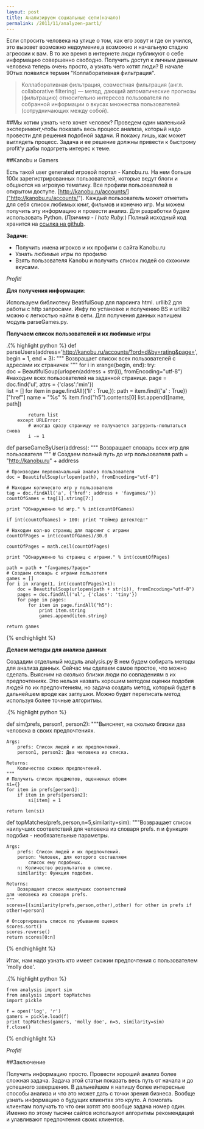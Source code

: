 ```yaml
---
layout: post
title: Анализируем социальные сети(начало)
permalink: /2011/11/analyzen-part1/
---
```


Если спросить человека на улице о том, как его зовут и где он учился, это вызовет возможно недоумение,а возможно и начальную стадию агрессии к вам. В то же время в интернете люди публикуют о себе информацию совершенно свободно. Получить доступ к личным данным человека теперь очень просто, а узнать чего хотят люди? В начале 90тых появился термин "Коллаборативная фильтрация".
<blockquote>Коллаборативная фильтрация, cовместная фильтрация (англ. collaborative filtering) — метод, дающий автоматические прогнозы (фильтрацию) относительно интересов пользователя по собранной информации о вкусах множества пользователей (сотрудничающих между собой).</blockquote>

##Мы хотим узнать чего хочет человек? 
Проведем один маленький эксперимент,чтобы показать весь процесс анализа, который надо провести для решения подобной задачи. Я покажу лишь, как может выглядеть процесс. Задача и ее решение должны привести к быстрому profit'у дабы подогреть интерес к теме.

##Kanobu и Gamers

Есть такой user generated игровой портал - Kanobu.ru.
На нем больше 100к зарегистрированных пользователей, которые ведут блоги и общаются на игровую тематику. Все профили пользователей в открытом доступе. [http://kanobu.ru/accounts/]("http://kanobu.ru/accounts/"). Каждый пользователь может отметить для себя список любимых книг, фильмов и конечно игр. 
Мы можем получить эту информацию и провести анализ. 
Для разработки будем использовать Python. (*Причина - I hate Ruby.*) 
Полный исходный код хранится на [ссылка на github]("https://github.com/Partysun/analyzesn").

**Задачи:**

  - Получить имена игроков и их профили с сайта Kanobu.ru
  - Узнать любимые игры по профилю
  - Взять пользователя Kanobu и получить список людей со схожими вкусами.

*Profit!*

**Для получения информации**:

Используем библиотеку BeatifulSoup для парсинга html. urllib2 для работы с http запросами.
Инфу по установке и получению BS и urllib2 можно с легкостью найти в сети.
Для получения данных напишем модуль parseGames.py.

**Получаем список пользователей и их любимые игры**

.{% highlight python %}
def parseUsers(address='http://kanobu.ru/accounts/?ord=d&by=rating&page=', begin = 1, end = 3):
    """
        Возвращает список всех пользователей с адресами их страничек
    """
    for i in xrange(begin, end):
        try:            
            doc = BeautifulSoup(urlopen(address + str(i)), fromEncoding="utf-8")
            #находим всех пользователей на заданной странице.
            page = doc.find('ul', attrs = {'class':'min'})                   
            list = []
            for item in page.findAll({'li' : True,}):
                path = item.find({'a' : True})["href"]
                name = "%s" % item.find("h5").contents[0]
                list.append([name, path])

            return list              
        except URLError:
            # иногда сразу страницу не получается загрузить-попытаться снова
            i -= 1  

def parseGameByUser(address):
    """
        Возвращает словарь всех игр для пользователя
    """
    # Создаем полный путь до игр пользователя
    path = "http://kanobu.ru" + address     
     
    # Производим первоначальный анализ пользователя
    doc = BeautifulSoup(urlopen(path), fromEncoding="utf-8")
        
    # Находим количесвто игр у пользователя           
    tag = doc.findAll('a', {'href': address + 'favgames/'})            
    countOfGames = tag[1].string[7:]

    print "Обнаруженно %d игр." % int(countOfGames)

    if int(countOfGames) > 100: print "Геймер детектед!"
 
    # Находим кол-во страниц для парсинг с играми        
    countOfPages = int(countOfGames)/30.0

    countOfPages = math.ceil(countOfPages)        
    
    print "Обнаруженно %s страниц с играми." % int(countOfPages)

    path = path + "favgames/?page="
    # Создаем словарь с играми пользотеля
    games = []
    for i in xrange(1, int(countOfPages)+1):
        doc = BeautifulSoup(urlopen(path + str(i)), fromEncoding="utf-8")
        pages = doc.findAll('ul', {'class': 'tiny'})            
        for page in pages:
            for item in page.findAll("h5"):
                print item.string
                games.append(item.string)
           
    return games
{% endhighlight %}

**Делаем методы для анализа данных**

Создадим отдельный модуль analysis.py
В нем будем собирать методы для анализа данных. Сейчас мы сделаем самое простое, что можно сделать. Выясним на сколько близки люди по совпадениям в их предпочтениях. Это нельзя назвать хорошим методом оценки подобия людей по их предпочтениям, но задача создать метод, который будет в дальнейшем вроде как заглушки. Можно будет переписать метод используя более точные алгоритмы. 

.{% highlight python %}

def sim(prefs, person1, person2):
    """Выясняет, на сколько близки два человека
в своих предпочтениях.

    Args: 
        prefs: Список людей и их предпочтений.
        person1, person2: Два человека из списка.

    Returns:
        Количество схожих предпочтений.
    """
    # Получить список предметов, оценненых обоим
    si={}
    for item in prefs[person1]:
        if item in prefs[person2]:
            si[item] = 1
    
    return len(si)

def topMatches(prefs,person,n=5,similarity=sim):
    """Возвращает список наилучших соответствий 
    для человека из словаря prefs. n
    и функция подобия - необязательные параметры.

    Args: 
        prefs: Список людей и их предпочтений.
        person: Человек, для которого составляем
            список ему подобных.
        n: Количество результатов в списке.
        similarity: Функция подобия.

    Returns:
        Возвращает список наилучших соответствий 
    для человека из словаря prefs.
    """
    scores=[(similarity(prefs,person,other),other) for other in prefs if other!=person]
        
    # Отсортировать список по убыванию оценок
    scores.sort()
    scores.reverse()
    return scores[0:n]
{% endhighlight %}

Итак, нам надо узнать кто имеет схожии предпочтения с пользователем 'molly doe'. 

.{% highlight python %}

    from analysis import sim
    from analysis import topMatches
    import pickle

    f = open('log', 'r')
    gamers = pickle.load(f)
    print topMatches(gamers, 'molly doe', n=5, similarity=sim)
    f.close()
{% endhighlight %}

*Profit!*

##Заключение

Получить информацию просто. Провести хороший анализ более сложная задача. Задача этой статьи показать весь путь от начала и до успешного завершения. В дальнейшем я напишу более интересные способы анализа и что это может дать с точки зрения бизнеса. Вообще узнать информацию о будущих клиентах это круто. А помогать клиентам получать то что они хотят это вообще задача номер один. Именно по этому тысячи сайтов используют алгоритмы рекомендаций и улавливают предпочтения своих клиентов. 




